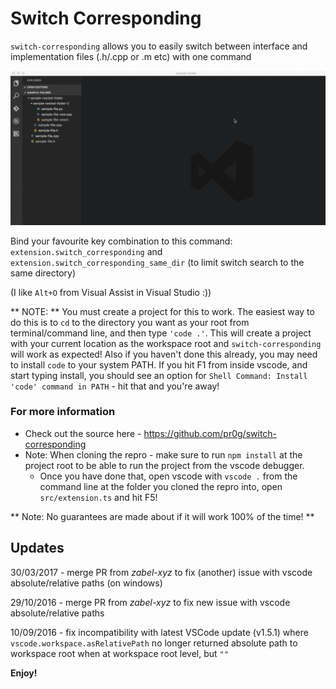 # Switch Corresponding
 `switch-corresponding` allows you to easily switch between interface and implementation files (.h/.cpp or .m etc) with one command

![Example](misc/vscode-switch-corresponding-preview.gif)

Bind your favourite key combination to this command: `extension.switch_corresponding` and `extension.switch_corresponding_same_dir` (to limit switch search to the same directory)

(I  like `Alt+O` from Visual Assist in Visual Studio :))

** NOTE: ** You must create a project for this to work.
The easiest way to do this is to `cd` to the directory you want as your root from terminal/command line, and then type `'code .'`.
This will create a project with your current location as the workspace root and `switch-corresponding` will work as expected!
Also if you haven't done this already, you may need to install `code` to your system PATH.
If you hit F1 from inside vscode, and start typing install, you should see an option for `Shell Command: Install 'code' command in PATH` - hit that and you're away!

### For more information
 * Check out the source here - https://github.com/pr0g/switch-corresponding
 * Note: When cloning the repro - make sure to run `npm install` at the project root to be able to run the project from the vscode debugger. 
  	* Once you have done that, open vscode with `vscode .` from the command line at the folder you cloned the repro into, open `src/extension.ts` and hit F5!

** Note: No guarantees are made about if it will work 100% of the time! **

## Updates
30/03/2017 - merge PR from *zabel-xyz* to fix (another) issue with vscode absolute/relative paths (on windows)

29/10/2016 - merge PR from *zabel-xyz* to fix new issue with vscode absolute/relative paths

10/09/2016 - fix incompatibility with latest VSCode update (v1.5.1) where `vscode.workspace.asRelativePath` no longer returned absolute path to workspace root when at workspace root level, but `""`

**Enjoy!**
